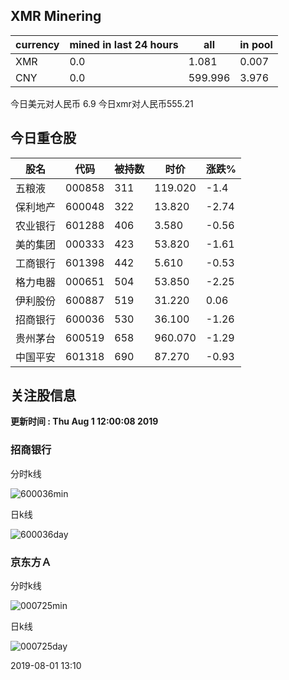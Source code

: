 ## XMR Minering

|currency|mined in last 24 hours|all|in pool|
|---|---|---|---|
|XMR|0.0|1.081|0.007|
|CNY|0.0|599.996|3.976|

今日美元对人民币 6.9	今日xmr对人民币555.21


## 今日重仓股 

|股名|代码|被持数|时价|涨跌%|
|---|---|---|---|---|
|五粮液|000858|311|119.020|-1.4|
|保利地产|600048|322|13.820|-2.74|
|农业银行|601288|406|3.580|-0.56|
|美的集团|000333|423|53.820|-1.61|
|工商银行|601398|442|5.610|-0.53|
|格力电器|000651|504|53.850|-2.25|
|伊利股份|600887|519|31.220|0.06|
|招商银行|600036|530|36.100|-1.26|
|贵州茅台|600519|658|960.070|-1.29|
|中国平安|601318|690|87.270|-0.93|

## 关注股信息
**更新时间 : Thu Aug  1 12:00:08 2019**
### 招商银行 
分时k线

![600036min](http://image.sinajs.cn/newchart/min/n/sh600036.gif)

日k线

![600036day](http://image.sinajs.cn/newchart/daily/n/sh600036.gif)

### 京东方Ａ 
分时k线

![000725min](http://image.sinajs.cn/newchart/min/n/sz000725.gif)

日k线

![000725day](http://image.sinajs.cn/newchart/daily/n/sz000725.gif)

2019-08-01 13:10